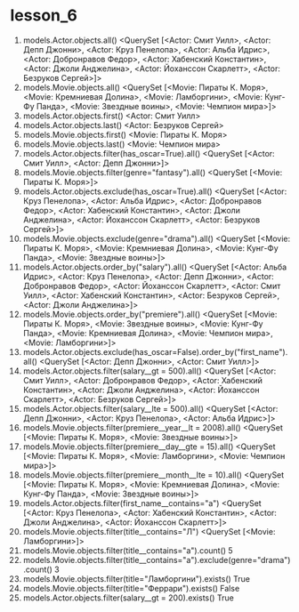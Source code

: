 # lesson_6
1) models.Actor.objects.all()
<QuerySet [<Actor: Смит Уилл>, <Actor: Депп Джонни>, <Actor: Круз Пенелопа>, <Actor: Альба Идрис>, <Actor: Добронравов Федор>, <Actor: Хабенский Константин>, <Actor: Джоли Анджелина>, <Actor: Йоханссон Скарлетт>, <Actor: Безруков Сергей>]>
2) models.Movie.objects.all()
<QuerySet [<Movie: Пираты К. Моря>, <Movie: Кремниевая Долина>, <Movie: Ламборгини>, <Movie: Кунг-Фу Панда>, <Movie: Звездные воины>, <Movie: Чемпион мира>]>
3) models.Actor.objects.first()
<Actor: Смит Уилл>
4) models.Actor.objects.last()
<Actor: Безруков Сергей>
5) models.Movie.objects.first()
<Movie: Пираты К. Моря>
6) models.Movie.objects.last()
<Movie: Чемпион мира>
7) models.Actor.objects.filter(has_oscar=True).all()
<QuerySet [<Actor: Смит Уилл>, <Actor: Депп Джонни>]>
8) models.Movie.objects.filter(genre="fantasy").all()
<QuerySet [<Movie: Пираты К. Моря>]>
9) models.Actor.objects.exclude(has_oscar=True).all()
<QuerySet [<Actor: Круз Пенелопа>, <Actor: Альба Идрис>, <Actor: Добронравов Федор>, <Actor: Хабенский Константин>, <Actor: Джоли Анджелина>, <Actor: Йоханссон Скарлетт>, <Actor: Безруков Сергей>]>
10) models.Movie.objects.exclude(genre="drama").all()
<QuerySet [<Movie: Пираты К. Моря>, <Movie: Кремниевая Долина>, <Movie: Кунг-Фу Панда>, <Movie: Звездные воины>]>
11) models.Actor.objects.order_by("salary").all()
<QuerySet [<Actor: Альба Идрис>, <Actor: Круз Пенелопа>, <Actor: Депп Джонни>, <Actor: Добронравов Федор>, <Actor: Йоханссон Скарлетт>, <Actor: Смит Уилл>, <Actor: Хабенский Константин>, <Actor: Безруков Сергей>, <Actor: Джоли Анджелина>]>
12) models.Movie.objects.order_by("premiere").all()
<QuerySet [<Movie: Пираты К. Моря>, <Movie: Звездные воины>, <Movie: Кунг-Фу Панда>, <Movie: Кремниевая Долина>, <Movie: Чемпион мира>, <Movie: Ламборгини>]>
13) models.Actor.objects.exclude(has_oscar=False).order_by("first_name").all()
<QuerySet [<Actor: Депп Джонни>, <Actor: Смит Уилл>]>
14) models.Actor.objects.filter(salary__gt = 500).all()
<QuerySet [<Actor: Смит Уилл>, <Actor: Добронравов Федор>, <Actor: Хабенский Константин>, <Actor: Джоли Анджелина>, <Actor: Йоханссон Скарлетт>, <Actor: Безруков Сергей>]>
15) models.Actor.objects.filter(salary__lte = 500).all()
<QuerySet [<Actor: Депп Джонни>, <Actor: Круз Пенелопа>, <Actor: Альба Идрис>]>
16) models.Movie.objects.filter(premiere__year__lt = 2008).all()
<QuerySet [<Movie: Пираты К. Моря>, <Movie: Звездные воины>]>
17) models.Movie.objects.filter(premiere__day__gte = 15).all()
<QuerySet [<Movie: Пираты К. Моря>, <Movie: Ламборгини>, <Movie: Чемпион мира>]>
18) models.Movie.objects.filter(premiere__month__lte = 10).all()
<QuerySet [<Movie: Пираты К. Моря>, <Movie: Кремниевая Долина>, <Movie: Кунг-Фу Панда>, <Movie: Звездные воины>]>
19) models.Actor.objects.filter(first_name__contains="а")
<QuerySet [<Actor: Круз Пенелопа>, <Actor: Хабенский Константин>, <Actor: Джоли Анджелина>, <Actor: Йоханссон Скарлетт>]>
20) models.Movie.objects.filter(title__contains="Л")
<QuerySet [<Movie: Ламборгини>]>
21) models.Movie.objects.filter(title__contains="а").count()
5
22) models.Movie.objects.filter(title__contains="а").exclude(genre="drama").count()
3
23) models.Movie.objects.filter(title="Ламборгини").exists()
True
24) models.Movie.objects.filter(title="Феррари").exists()
False
25) models.Actor.objects.filter(salary__gt = 200).exists()
True
